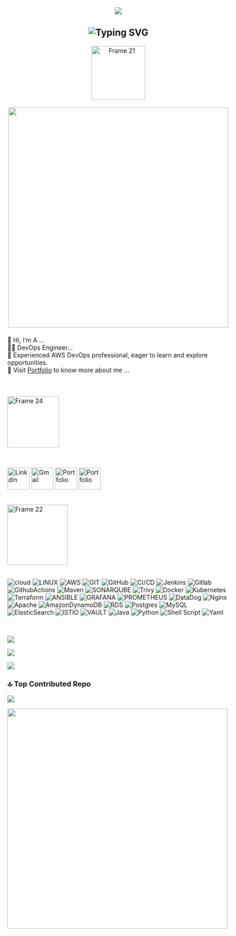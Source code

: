 <div style="text-align: center;">
  <img style="max-width: 100%;" src="https://github.com/AnandPattanashetti/AnandPattanashetti/blob/main/github-header-image%20(1).png" />
</div>




<h2 align="center"><img src="https://readme-typing-svg.demolab.com/?font=Fira+Code&pause=1000&color=9B72FF&random=false&width=435&lines=%22Sync%2C+Flow%2C+and+Scale+%22" alt="Typing SVG" />





</h2>
<div style="text-align: center;">
        <a href="https://vinodjangid07.github.io/">
            <img width="122" alt="Frame 21" src="https://github.com/vinodjangid07/vinodjangid07/assets/86096184/fc2c1204-e65d-442c-b3b2-c640474b91d6">
        </a>
        <br><br>
        <img src="https://user-images.githubusercontent.com/74038190/212746035-d5c61762-973c-44c0-aec7-887f3b7690e3.gif" width="500px">
    </div>
    <div style="text-align: center; max-width: 600px; margin: 20px auto;">
        <ul style="list-style-type: none; padding: 0; text-align: left;">
            <li>👋 Hi, I’m A ...</li>
            <li>👨‍💻 DevOps Engineer...</li>
            <li>🌟 Experienced AWS DevOps professional, eager to learn and explore opportunities.</li>
            <li>📂 Visit <a href="https://anandshetty.cloud/" target="_blank">Portfolio</a> to know more about me ...</li>
        </ul>
    </div>

<br>




<p align="left"><img width="117" alt="Frame 24" src="https://github.com/vinodjangid07/vinodjangid07/assets/86096184/fe9e5a0d-e48a-4fac-ba66-d6d99c368d54"></p>
<br>
<p align="left">
 <a href="https://linkedin.com/in/anand-p9731265371/" target="_blank"><img src="https://user-images.githubusercontent.com/74038190/235294012-0a55e343-37ad-4b0f-924f-c8431d9d2483.gif" alt="Linkdin" height="50" title="linkdin"></a>
  <a href="mailto:ashetti.devops@gmail.com" target="_blank"><img src="https://cdn.dribbble.com/users/199215/screenshots/10180559/media/e92f5499d15e13469e21eb081407b2dd.gif" alt="Gmail" height="50" title="Gmail"></a>
<!--   <a href="https://twitter.com/Vinod_Jangid07" target="_blank"><img src="https://github.com/vinodjangid07/vinodjangid07/assets/86096184/80ca6f4f-01a3-40db-a50f-77bde71f13ad" alt="Twitter" height="50" title="Twitter"></a> -->
<!--  <a href="https://www.instagram.com/vinod.jangid07/" target="_blank"><img src="https://github.com/vinodjangid07/vinodjangid07/assets/86096184/1de75b52-f87e-4394-975f-755b198d3536" alt="Instagram" height="50" title="Instagram"></a> -->
<!--   <a href="https://uiverse.io/profile/vinodjangid07" target="_blank"><img src="https://github.com/vinodjangid07/vinodjangid07/assets/86096184/b07ceafc-8cc1-4e4d-a5b4-e1846c40f0c2" alt="uiverse" height="50" title="Uiverse"></a> -->
<!--  <a href="https://codepen.io/vinodjangid07" target="_blank"><img src="https://github.com/vinodjangid07/vinodjangid07/assets/86096184/85960e4e-546e-4b2e-a2f5-0b7ae0a2e15d" alt="Codepen" height="50" title="Codepen"></a> -->
 <a href="https://anandshetty.cloud/" target="_blank"><img src="https://upload.wikimedia.org/wikipedia/commons/8/81/Portfolio_.gif" alt="Portfolio" height="50" title="Portfolio"></a>
  <a href="https://medium.com/@anandshetty010/" target="_blank"><img src="https://miro.medium.com/v2/resize:fit:679/1*00ZKQ1H980DMtrs3woE4Gg.gif" alt="Portfolio" height="50" title="Blog"></a>

 
</p>
<br>

<img width="137" alt="Frame 22" src="https://github.com/vinodjangid07/vinodjangid07/assets/86096184/96fc909c-2e49-4d81-8f7e-b46471d60e53">
<br> <br>

 ![cloud](https://img.shields.io/badge/Cloud-%2300ADD8.svg?style=for-the-badge&logo=Cloud&logoColor=white) ![LINUX](https://img.shields.io/badge/Linux-FCC624?style=for-the-badge&logo=linux&logoColor=black) ![AWS](https://img.shields.io/badge/AWS-%23FF9900.svg?style=for-the-badge&logo=aws&logoColor=white) ![GIT](https://img.shields.io/badge/Git-fc6d26?style=for-the-badge&logo=git&logoColor=white) ![GitHub](https://img.shields.io/badge/GitHub-%23121011.svg?style=for-the-badge&logo=github&logoColor=white) ![CI/CD](https://img.shields.io/badge/CI/CD-%23632CA6.svg?style=for-the-badge&logo=cicd&logoColor=white)  ![Jenkins](https://img.shields.io/badge/Jenkins-%232C5263.svg?style=for-the-badge&logo=jenkins&logoColor=white) ![Gitlab](https://img.shields.io/badge/Gitlab-%23181717.svg?style=for-the-badge&logo=gitlab&logoColor=white) ![GithubActions](https://img.shields.io/badge/GitHubActions-%234285F4.svg?style=for-the-badge&logo=githubactions&logoColor=white) ![Maven](https://img.shields.io/badge/ApacheMaven-%234285F4.svg?style=for-the-badge&logo=apachemaven&logoColor=white) ![SONARQUBE](https://img.shields.io/badge/sonarqube-4E9BCD.svg?style=for-the-badge&logo=sonarqube&logoColor=white&color=%234E9BCD) ![Trivy](https://img.shields.io/badge/Trivy-%234285F4.svg?style=for-the-badge&logo=trivy&logoColor=white) ![Docker](https://img.shields.io/badge/docker-%230db7ed.svg?style=for-the-badge&logo=docker&logoColor=white) ![Kubernetes](https://img.shields.io/badge/kubernetes-%23326ce5.svg?style=for-the-badge&logo=kubernetes&logoColor=white) ![Terraform](https://img.shields.io/badge/terraform-%235835CC.svg?style=for-the-badge&logo=terraform&logoColor=white) ![ANSIBLE](https://img.shields.io/badge/ansible-%231A1918.svg?style=for-the-badge&logo=ansible&logoColor=white) ![GRAFANA](https://img.shields.io/badge/grafana-23F46800.svg?style=for-the-badge&logo=grafana&logoColor=white&color=%23F46800)  ![PROMETHEUS](https://img.shields.io/badge/prometheus-E6522C.svg?style=for-the-badge&logo=prometheus&logoColor=white&color=%23E6522C)  ![DataDog](https://img.shields.io/badge/Datadog-%23632CA6.svg?style=for-the-badge&logo=datadog&logoColor=ffdd54)  ![Nginx](https://img.shields.io/badge/nginx-%23009639.svg?style=for-the-badge&logo=nginx&logoColor=white) ![Apache](https://img.shields.io/badge/apache-%23D42029.svg?style=for-the-badge&logo=apache&logoColor=white) ![AmazonDynamoDB](https://img.shields.io/badge/Amazon%20DynamoDB-4053D6?style=for-the-badge&logo=Amazon%20DynamoDB&logoColor=white)  ![RDS](https://img.shields.io/badge/RDS-%234285F4.svg?style=for-the-badge&logo=rds&logoColor=white) ![Postgres](https://img.shields.io/badge/postgres-%23316192.svg?style=for-the-badge&logo=postgresql&logoColor=white) ![MySQL](https://img.shields.io/badge/mysql-%2300000f.svg?style=for-the-badge&logo=mysql&logoColor=white) ![ElasticSearch](https://img.shields.io/badge/-ElasticSearch-005571?style=for-the-badge&logo=elasticsearch) ![ISTIO](https://img.shields.io/badge/istio-466BB0.svg?style=for-the-badge&logo=istio&logoColor=white&color=%23466BB0) ![VAULT](https://img.shields.io/badge/vault-FFEC6E.svg?style=for-the-badge&logo=vault&logoColor=white&color=%23FFEC6E) 
![Java](https://img.shields.io/badge/Java-%23ED8B00.svg?style=for-the-badge&logo=openjdk&logoColor=black) ![Python](https://img.shields.io/badge/Python-%232C5263.svg?style=for-the-badge&logo=python&logoColor=ffdd54) ![Shell Script](https://img.shields.io/badge/ShellScript-%23121011.svg?style=for-the-badge&logo=gnu-bash&logoColor=ffdd54) ![Yaml](https://img.shields.io/badge/Yaml-%23ffffff.svg?style=for-the-badge&logo=yaml&logoColor=ffdd54) 

<!--![Datadog](https://img.shields.io/badge/datadog-%23632CA6.svg?style=for-the-badge&logo=datadog&logoColor=white) ! -->
<!--![GitHub](https://img.shields.io/badge/GitHub-%23121011.svg?style=flat&logo=github&logoColor=white)-->

 <br>



[![](https://visitcount.itsvg.in/api?id=AnandPattanashetti&icon=0&color=0)](https://visitcount.itsvg.in)

![](https://github-readme-stats.vercel.app/api?username=AnandPattanashetti&theme=dark&hide_border=false&include_all_commits=false&count_private=false)

![](https://github-readme-stats.vercel.app/api/top-langs/?username=AnandPattanashetti&theme=dark&hide_border=false&include_all_commits=false&count_private=false&layout=compact)



### 🔝 Top Contributed Repo
![](https://github-contributor-stats.vercel.app/api?username=AnandPattanashetti&limit=5&theme=dark&combine_all_yearly_contributions=true)



<img src="https://user-images.githubusercontent.com/74038190/214644145-264f4759-7633-441e-9d67-d8dda9d50d26.gif" width="500px">

